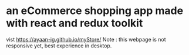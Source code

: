 # an eCommerce shopping app made with react and redux toolkit
vist https://ayaan-ig.github.io/myStore/
Note : this webpage is not responsive yet, best experience in desktop.
